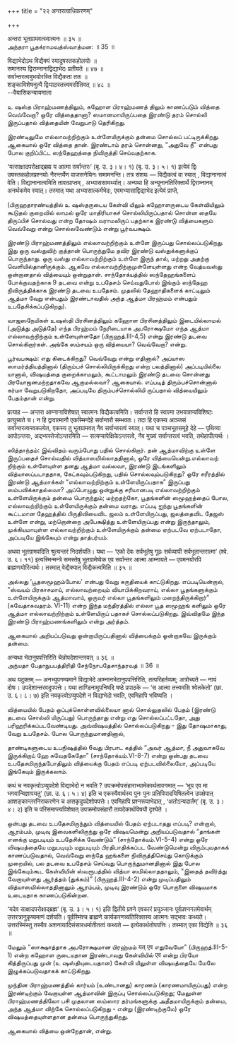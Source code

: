 +++
title = "२२ अन्तरत्वाधिकरणम्"

+++

अन्तरा भूतग्रामवत्स्वात्मनः ॥ ३५ ॥  
அந்தரா பூதக்ராமவத்ஸ்வாத்மன: ॥ 35 ॥

विद्याभेदोऽथ विद्यैक्यं स्यादुषस्तकहोलयोः ॥  
समानस्य द्विराम्नानाद्विद्याभेदः प्रतीयते ॥ ४७ ॥  
सर्वान्तरत्वमुभयोरस्ति विद्यैकता ततः ॥  
शङ्काविशेषनुत्यै द्विःपाठस्तत्त्वमसीतिवत् ॥ ४८ ॥  
--वैयासिकन्यायमाला

உ ஷஸ்த பிராஹ்மணத்திலும், கஹோள பிராஹ்மணத் திலும் காணப்படும் வித்தை
வெவ்வேறா? ஒரே வித்தைதானா? ஸமானமாயிருப்பதை இரண்டு தரம் சொல்லி இருப்பதால்
வித்தையின் வேறுபாடு தெரிகிறது.

இரண்டிலுமே எல்லாவற்றிற்கும் உள்ளேயிருக்கும் தன்மை சொல்லப்
பட்டிருக்கிறது. ஆகையால் ஒரே வித்தை தான். இரண்டாம் தரம் சொன்னது, "அதுவே
நீ" என்பது போல குறிப்பிட்ட ஸந்தேஹத்தை நிவிருத்தி செய்வதற்காக.

‘यत्साक्षादपरोक्षाद्ब्रह्म य आत्मा सर्वान्तरः’ (बृ. उ. ३। ४। १) (बृ.
उ. ३। ५। १) इत्येवं द्विः उषस्तकहोलप्रश्नयोः नैरन्तर्येण वाजसनेयिनः
समामनन्ति। तत्र संशयः — विद्यैकत्वं वा स्यात् , विद्यानानात्वं वेति।
विद्यानानात्वमिति तावत्प्राप्तम् , अभ्याससामर्थ्यात्। अन्यथा हि
अन्यूनानतिरिक्तार्थे द्विराम्नानम् अनर्थकमेव स्यात्। तस्मात् यथा
अभ्यासात्कर्मभेदः, एवमभ्यासाद्विद्याभेद इत्येवं प्राप्ते,

(பிருஹதாரண்யத்தில் உ ஷஸ்தருடைய கேள்வி யிலும் கஹோளருடைய கேள்வியிலும்
கூடுதல் குறைவில் லாமல் ஒரே மாதிரியாகச் சொல்லியிருப்பதால் சொன்ன தையே
திருப்பிச் சொல்வது என்ற தோஷம் வராமலிருப் பதற்காக இரண்டு வித்யைகளும்
வெவ்வேறு என்று சொல்லவேண்டும் என்று பூர்வபக்ஷம்.

இரண்டு பிராஹ்மணத்திலும் எல்லாவற்றிற்கும் உள்ளே இருப்பது சொல்லப்படுகிறது.
இது ஒரு வஸ்துவிற் குத்தான் பொருந்துமே தவிர இரண்டு வஸ்துக்களுக்குப்
பொருந்தாது. ஒரு வஸ்து எல்லாவற்றிற்கும் உள்ளே இருந் தால், மற்றது அதற்கு
வெளியில்தானிருக்கும். ஆகவே எல்லாவற்றிற்குமுள்ளேயுள்ளது என்ற வேத்யவஸ்து
ஒன்றானதால் வித்யையும் ஒன்றுதான். சாந்தோக்யத்தில் ஸந்தேஹங்களைப்
போக்குவதற்காக 9 தடவை என்று உபதேசம் செய்வதுபோல் இங்கும் ஸந்தேஹ
நிவிருத்திக்காக இரண்டு தடவை உபதேசம். முதலில் தேஹாதிகளைக் காட்டிலும்
ஆத்மா வேறு என்பதும் இரண்டாவதில் அந்த ஆத்மா பிரஹ்மம் என்பதும்
உபதேசிக்கப்படுகிறது).

வாஜஸநேயிகள் உஷஸ்தி பிரசினத்திலும் கஹோள பிரசினத்திலும் இடையில்லாமல்
(அடுத்து அடுத்தே) எந்த பிரஹ்மம் நேரிடையாக அபரோக்ஷமோ எந்த ஆத்மா
எல்லாவற்றிற்கும் உள்ளேயுள்ளதோ (பிருஹத்.III-4,5) என்று இரண்டு தடவை
சொல்கிறார்கள். அங்கே ஸம்சயம் ஒரு வித்யையா? வெவ்வேறா? என்று.

பூர்வபக்ஷம்: எது கிடைக்கிறது? வெவ்வேறு என்று எதினால்? அப்யாஸ
ஸாமர்த்தியத்தினால் (திரும்பச் சொல்லியிருக்கிறது என்ற பலத்தினால்)
அப்படியில்லை யானால், விஷயத்தை குறைக்காமலும், கூட்டாமலும் இரண்டு தடவை
சொன்னது பிரயோஜனமற்றதாகவே ஆகுமல்லவா? ஆகையால். எப்படித் திரும்பச்சொன்னால்
கர்மா வேறுபடுகிறதோ, அப்படியே திரும்பச்சொல்லியி ருப்பதால் வித்யையிலும்
பேதம்தான் என்று.

प्रत्याह — अन्तरा आम्नानाविशेषात् स्वात्मनः विद्यैकत्वमिति। सर्वान्तरो
हि स्वात्मा उभयत्राप्यविशिष्टः प्रत्युच्यते च। न हि द्वावात्मानौ
एकस्मिन्देहे सर्वान्तरौ सम्भवतः। तदा हि एकस्य आञ्जसं
सर्वान्तरत्वमवकल्पेत, एकस्य तु भूतग्रामवत् नैव सर्वान्तरत्वं स्यात्।
यथा च पञ्चभूतसमूहे देहे — पृथिव्या आपोऽन्तराः, अद्भ्यस्तेजोऽन्तरमिति —
सत्यप्यापेक्षिकेऽन्तरत्वे, नैव मुख्यं सर्वान्तरत्वं भवति, तथेहापीत्यर्थः
।

ஸித்தாந்தம்: இவ்விதம் வரும்போது பதில் சொல்கிறார். தன் ஆத்மாவிற்கு உள்ளே
இருப்பதைச் சொல்வதில் வித்யாஸமில்லாததினால், ஒரே வித்யையென்று.எல்லாவற்
றிற்கும் உள்ளேயுள்ள தனது ஆத்மா வல்லவா, இரண்டு இடங்களிலும்
வித்யாஸப்படாததாக, கேட்கவும்படுகிறது, பதில் சொல்லவும்படுகிறது? ஒரே
சரீரத்தில் இரண்டு ஆத்மாக்கள் “எல்லாவற்றிற்கும் உள்ளேயிருப்பதாக” இருப்பது
ஸம்பவிக்காதல்லவா? அப்பொழுது ஒன்றுக்கு சரியானபடி எல்லாவற்றிற்கும்
உள்ளேயிருக்கும் தன்மை பொருந்தும்; மற்றதற்கோ, பூதங்களின் ஸமூஹத்தைப் போல,
எல்லாவற்றிற்கும் உள்ளேயிருக்கும் தன்மை வராது. எப்படி ஐந்து பூதங்களின்
கூட்டமான தேஹத்தில் பிருதிவியைவிட ஜலம் உள்ளேயிருப்பது, ஜலத்தைவிட தேஜஸ்
உள்ளே என்று, மற்றொன்றை அபேக்ஷித்து உள்ளேயிருப்பது என்று இருந்தாலும்,
முக்கியமாயுள்ள எல்லாவற்றிற்கும் உள்ளேயிருக்கும் தன்மை ஏற்படவே ஏற்படாதோ,
அப்படியே இங்கேயும் என்று தாத்பர்யம்.

अथवा भूतग्रामवदिति श्रुत्यन्तरं निदर्शयति। यथा — ‘एको देवः सर्वभूतेषु
गूढः सर्वव्यापी सर्वभूतान्तरात्मा’ (श्वे. उ. ६। ११) इत्यस्मिन्मन्त्रे
समस्तेषु भूतग्रामेष्वेक एव सर्वान्तर आत्मा आम्नायते — एवमनयोरपि
ब्राह्मणयोरित्यर्थः। तस्मात् वेद्यैक्यात् विद्यैकत्वमिति ॥ ३५ ॥

அல்லது ‘பூதஸமூஹம்போல' என்பது வேறு சுருதியைக் காட்டுகிறது.
எப்படியென்றால், "ஸ்வயம் பிரகாசமாய், எல்லாவற்றையும் வியாபிக்கிறவராய்,
எல்லா பூதங்களுக்கும் உள்ளேயிருக்கும் ஆத்மாவாய், ஒருவர் எல்லா
பூதங்களிலும் மறைந்திருக்கிறார்” (சுவேதாசுவதரம். VI-11) என்ற இந்த
மந்திரத்தில் எல்லா பூத ஸமூஹங் களிலும் ஒரே ஆத்மா எல்லாவற்றிற்கும்
உள்ளேயிருப் பதாகச் சொல்லப்படுகிறது. இவ்விதமே இந்த இரண்டு
பிராஹ்மணங்களிலும் என்று அர்த்தம்.

ஆகையால் அறியப்படுவது ஒன்றாயிருப்பதினால் வித்யைக்கும் ஒன்றாகவே இருக்கும்
தன்மை.

अन्यथा भेदानुपपत्तिरिति चेन्नोपदेशान्तरवत् ॥ ३६ ॥  
அந்யதா பேதாநுபபத்திரிதி சேந்நோபதேசாந்தரவத் ॥ 36 ॥

अथ यदुक्तम् — अनभ्युपगम्यमाने विद्याभेदे आम्नानभेदानुपपत्तिरिति,
तत्परिहर्तव्यम्; अत्रोच्यते — नायं दोषः। उपदेशान्तरवदुपपत्तेः। यथा
ताण्डिनामुपनिषदि षष्ठे प्रपाठके — ‘स आत्मा तत्त्वमसि श्वेतकेतो’ (छा. उ.
६। ८। ७) इति नवकृत्वोऽप्युपदेशे न विद्याभेदो भवति, एवमिहापि भविष्यति ।

வித்யையில் பேதம் ஒப்புக்கொள்ளவில்லையா னால் சொல்லுதலில் பேதம் (இரண்டு
தடவை சொல்லி யிருப்பது) பொருந்தாது என்று எது சொல்லப்பட்டதோ, அது
பரிஹரிக்கப்படவேண்டியது. அவ்விஷயத்தில் சொல்லப்படுகிறது - இது தோஷமாகாது,
வேறு உபதேசம். போல பொருந்துமானதினால்,

தாண்டிகளுடைய உபநிஷத்தில் 6வது பிரபாட கத்தில் “அவர் ஆத்மா, நீ அதுவாகவே
இருக்கிறாய் ஹே சுவேதகேதோ" (சாந்தோக்யம்.VI-8-7) என்று ஒன்பது தடவை
உபதேசமிருந்தபோதிலும் வித்யைக்கு பேதம் எப்படி ஏற்படவில்லையோ, அப்படியே
இங்கேயும் இருக்கலாம்.

कथं च नवकृत्वोऽप्युपदेशे विद्याभेदो न भवति ?
उपक्रमोपसंहाराभ्यामेकार्थतावगमात् — ‘भूय एव मा भगवान्विज्ञापयतु’ (छा. उ.
६। ५। ४) इति च एकस्यैवार्थस्य पुनः पुनः प्रतिपिपादयिषितत्वेन
उपक्षेपात् आशङ्कान्तरनिराकरणेन च असकृदुपदेशोपपत्तेः। एवमिहापि
प्रश्नरूपाभेदात् , ‘अतोऽन्यदार्तम्’ (बृ. उ. ३। ४। २) इति च
परिसमाप्त्यविशेषात् उपक्रमोपसंहारौ तावदेकार्थविषयौ दृश्येते ।

ஒன்பது தடவை உபதேசமிருந்தும் வித்யையில் பேதம் ஏற்படாதது எப்படி? என்றால்,
ஆரம்பம், முடிவு இவைகளிலிருந்து ஒரே விஷயமென்று அறியப்படுவதால் “தாங்கள்
எனக்கு மறுபடியும் உபதேசிக்க வேண்டும்” (சாந்தோக்யம்.VI-5-4) என்று ஒரே
விஷயத்தையே மறுபடியும் மறுபடியும் பிரதிபாதிக்கப்பட வேண்டுமென்று
விரும்புவதாகக் காணப்படுவதால், வெவ்வேறு ஸந்தே ஹங்களை நிவிருத்திசெய்து
கொடுக்கும் முறையில், பல தடவை உபதேசம் செய்வது பொருந்துமானதினால் இது போல
இங்கேயும்கூட கேள்வியின் ஸ்வரூபத்தில் வித்யா ஸமில்லாததாலும், "இதைத்
தவிர்த்து வேறாயுள்ளது ஆர்த்தம் (துக்கம்)” (பிருஹத்.III-4-2) என்று
முடிப்பதிலும் வித்யாஸமில்லாததினாலும் ஆரம்பம், முடிவு இரண்டும் ஒரே பொருளை
விஷயமாக உடையதாக காணப்படுகின்றன.

‘यदेव साक्षादपरोक्षाद्ब्रह्म’ (बृ. उ. ३। ५। १) इति द्वितीये प्रश्ने
एवकारं प्रयुञ्जानः पूर्वप्रश्नगतमेवार्थम् उत्तरत्रानुकृष्यमाणं दर्शयति।
पूर्वस्मिंश्च ब्राह्मणे कार्यकरणव्यतिरिक्तस्य आत्मनः सद्भावः कथ्यते।
उत्तरस्मिंस्तु तस्यैव अशनायादिसंसारधर्मातीतत्वं कथ्यते —
इत्येकार्थतोपपत्तिः। तस्मात् एका विद्येति ॥ ३६ ॥

மேலும் “ஸாக்ஷாத்தாக அபரோக்ஷமான பிரஹ்மம் यत् एव எதுவேயோ"
(பிருஹத்.III-5-1) என்ற கஹோள ருடையதான இரண்டாவது கேள்வியில் एव என்று பிரயோ
கித்திருப்பது முன் (உ ஷஸ்தியுடையதான) கேள்வி யிலுள்ள விஷயத்தையே மேலே
இழுக்கப்படுவதாகக் காட்டுகிறது.

முந்தின பிராஹ்மணத்தில் கார்யம் (உண்டானது) காரணம் (காரணமாயிருப்பது) என்ற
இரண்டிற்கும் வேறாயுள்ள ஆத்மாவின் இருப்பு சொல்லப்படுகிறது; மேலுள்ள
பிராஹ்மணத்திலோ பசி முதலான ஸம்ஸார தர்மங்களுக்கு அதீதமாயிருக்கும் தன்மை,
அந்த ஆத்மா விற்கே சொல்லப்படுகிறது - என்று (இரண்டிற்குமே) ஒரே
விஷயத்தையுள்ளதான தன்மை பொருந்துகிறது.

ஆகையால் வித்யை ஒன்றேதான், என்று.
